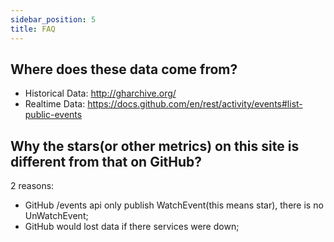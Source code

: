 ```yaml
---
sidebar_position: 5
title: FAQ
---
```


## Where does these data come from?

* Historical Data: http://gharchive.org/
* Realtime Data: https://docs.github.com/en/rest/activity/events#list-public-events

## Why the stars(or other metrics) on this site is different from that on GitHub?

2 reasons:
* GitHub /events api only publish WatchEvent(this means star), there is no UnWatchEvent;
* GitHub would lost data if there services were down;


